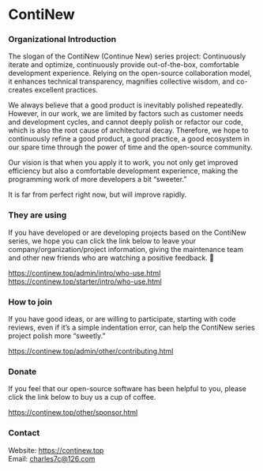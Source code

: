 # ContiNew

### Organizational Introduction
The slogan of the ContiNew (Continue New) series project: Continuously iterate and optimize, continuously provide out-of-the-box, comfortable development experience. Relying on the open-source collaboration model, it enhances technical transparency, magnifies collective wisdom, and co-creates excellent practices.

We always believe that a good product is inevitably polished repeatedly. However, in our work, we are limited by factors such as customer needs and development cycles, and cannot deeply polish or refactor our code, which is also the root cause of architectural decay. Therefore, we hope to continuously refine a good product, a good practice, a good ecosystem in our spare time through the power of time and the open-source community.

Our vision is that when you apply it to work, you not only get improved efficiency but also a comfortable development experience, making the programming work of more developers a bit “sweeter.”

It is far from perfect right now, but will improve rapidly.

### They are using
If you have developed or are developing projects based on the ContiNew series, we hope you can click the link below to leave your company/organization/project information, giving the maintenance team and other new friends who are watching a positive feedback. 🍻

https://continew.top/admin/intro/who-use.html
https://continew.top/starter/intro/who-use.html

### How to join
If you have good ideas, or are willing to participate, starting with code reviews, even if it’s a simple indentation error, can help the ContiNew series project polish more “sweetly.”

https://continew.top/admin/other/contributing.html

### Donate
If you feel that our open-source software has been helpful to you, please click the link below to buy us a cup of coffee.

https://continew.top/other/sponsor.html

### Contact
Website: https://continew.top  
Email: charles7c@126.com
